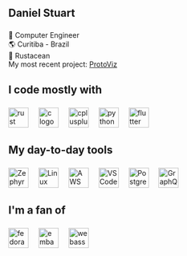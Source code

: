 
<h2 align="left">Daniel Stuart</h2>

###

<p align="left">📖 Computer Engineer<br>🌎 Curitiba - Brazil<br>🦀 Rustacean<br>My most recent project: <a href="https://protoviz.stu.art.br" target="_blank">ProtoViz</a></p>

###

<h2 align="left">I code mostly with</h2>

###

<div align="left">
  <img src="https://skillicons.dev/icons?i=rust" height="40" alt="rust logo"  />
  <img width="12" />
  <img src="https://skillicons.dev/icons?i=c" height="40" alt="c logo"  />
  <img width="12" />
  <img src="https://skillicons.dev/icons?i=cpp" height="40" alt="cplusplus logo"  />
  <img width="12" />
  <img src="https://skillicons.dev/icons?i=py" height="40" alt="python logo"  />
  <img width="12" />
  <img src="https://skillicons.dev/icons?i=flutter" height="40" alt="flutter logo"  />
</div>

###

<h2 align="left">My day-to-day tools</h2>

###
<div align="left">
  <img src="https://avatars.githubusercontent.com/u/19595895?s=280&v=4" height="40" alt="ZephyrOS"  />
  <img width="12" />
  <img src="https://cdn.jsdelivr.net/gh/devicons/devicon/icons/linux/linux-original.svg" height="40" alt="Linux"  />
  <img width="12" />
  <img src="https://cdn.jsdelivr.net/gh/devicons/devicon/icons/amazonwebservices/amazonwebservices-plain-wordmark.svg" height="40" alt="AWS"  />
  <img width="12" />
  <img src="https://cdn.jsdelivr.net/gh/devicons/devicon/icons/vscode/vscode-original.svg" height="40" alt="VS Code"  />
  <img width="12" />
  <img src="https://cdn.jsdelivr.net/gh/devicons/devicon/icons/postgresql/postgresql-original.svg" height="40" alt="PostgreSQL"  />
  <img width="12" />
  <img src="https://cdn.simpleicons.org/graphql/E10098" height="40" alt="GraphQL"  />
</div>

###

<h2 align="left">I'm a fan of</h2>

###


[<img src="https://img.shields.io/badge/Fedora-51A2DA?logo=fedora&logoColor=white&style=for-the-badge" height="40" alt="fedora shield"  />](https://fedoraproject.org/)
<img width="12" />
[<img src="https://img.shields.io/badge/Embassy-DE4714?logo=Rust&logoColor=white&style=for-the-badge" height="40" alt="embassy shield"  />](https://embassy.dev/)
<img width="12" />
[<img src="https://img.shields.io/badge/WebAssembly-654FF0?logo=webassembly&logoColor=white&style=for-the-badge" height="40" alt="webassembly shield"  />](https://webassembly.org/)


###

###
